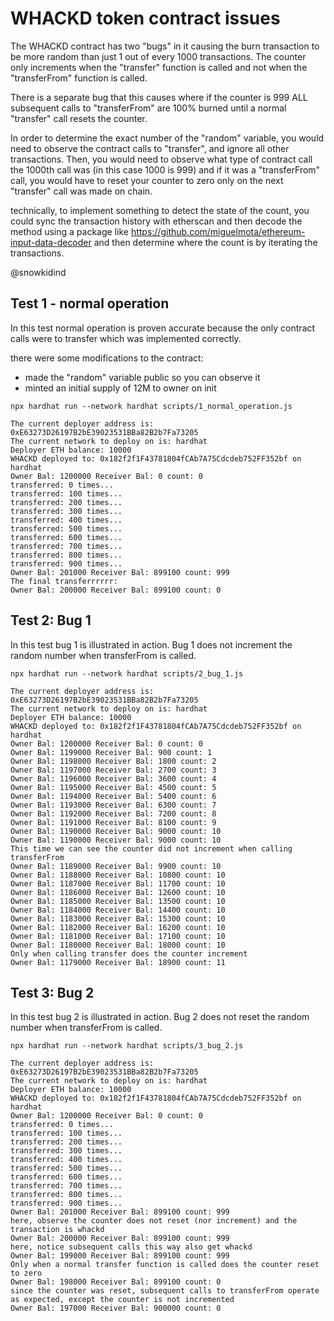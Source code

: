 # WHACKD token contract issues

The WHACKD contract has two "bugs" in it causing the burn transaction to be 
more random than just 1 out of every 1000 transactions. The counter only increments 
when the "transfer" function is called and not when the "transferFrom" function is called.

There is a separate bug that this causes where if the counter is 999 ALL subsequent
calls to "transferFrom" are 100% burned until a normal "transfer" call resets the counter.

In order to determine the exact number of the "random" variable, you would need to 
observe the contract calls to "transfer", and ignore all other transactions. Then, you 
would need to observe what type of contract call the 1000th call was 
(in this case 1000 is 999) and if it was a "transferFrom" call, you would have to reset 
your counter to zero only on the next "transfer" call was made on chain.

technically, to implement something to detect the state of the count, you could sync 
the transaction history with etherscan and then decode the method using a package 
like https://github.com/miguelmota/ethereum-input-data-decoder and then determine where 
the count is by iterating the transactions.

@snowkidind


## Test 1 - normal operation

  In this test normal operation is proven accurate because the only contract calls 
  were to transfer which was implemented correctly.

  there were some modifications to the contract:
  - made the "random" variable public so you can observe it
  - minted an initial supply of 12M to owner on init


`npx hardhat run --network hardhat scripts/1_normal_operation.js`

```
The current deployer address is: 0xE63273D26197B2bE39023531BBa82B2b7Fa73205
The current network to deploy on is: hardhat
Deployer ETH balance: 10000
WHACKD deployed to: 0x182f2f1F43781804fCAb7A75Cdcdeb752FF352bf on hardhat
Owner Bal: 1200000 Receiver Bal: 0 count: 0
transferred: 0 times...
transferred: 100 times...
transferred: 200 times...
transferred: 300 times...
transferred: 400 times...
transferred: 500 times...
transferred: 600 times...
transferred: 700 times...
transferred: 800 times...
transferred: 900 times...
Owner Bal: 201000 Receiver Bal: 899100 count: 999
The final transferrrrrr:
Owner Bal: 200000 Receiver Bal: 899100 count: 0
```


## Test 2: Bug 1 

  In this test bug 1 is illustrated in action. 
  Bug 1 does not increment the random number when transferFrom is called.


`npx hardhat run --network hardhat scripts/2_bug_1.js`

```
The current deployer address is: 0xE63273D26197B2bE39023531BBa82B2b7Fa73205
The current network to deploy on is: hardhat
Deployer ETH balance: 10000
WHACKD deployed to: 0x182f2f1F43781804fCAb7A75Cdcdeb752FF352bf on hardhat
Owner Bal: 1200000 Receiver Bal: 0 count: 0
Owner Bal: 1199000 Receiver Bal: 900 count: 1
Owner Bal: 1198000 Receiver Bal: 1800 count: 2
Owner Bal: 1197000 Receiver Bal: 2700 count: 3
Owner Bal: 1196000 Receiver Bal: 3600 count: 4
Owner Bal: 1195000 Receiver Bal: 4500 count: 5
Owner Bal: 1194000 Receiver Bal: 5400 count: 6
Owner Bal: 1193000 Receiver Bal: 6300 count: 7
Owner Bal: 1192000 Receiver Bal: 7200 count: 8
Owner Bal: 1191000 Receiver Bal: 8100 count: 9
Owner Bal: 1190000 Receiver Bal: 9000 count: 10
Owner Bal: 1190000 Receiver Bal: 9000 count: 10
This time we can see the counter did not increment when calling transferFrom
Owner Bal: 1189000 Receiver Bal: 9900 count: 10
Owner Bal: 1188000 Receiver Bal: 10800 count: 10
Owner Bal: 1187000 Receiver Bal: 11700 count: 10
Owner Bal: 1186000 Receiver Bal: 12600 count: 10
Owner Bal: 1185000 Receiver Bal: 13500 count: 10
Owner Bal: 1184000 Receiver Bal: 14400 count: 10
Owner Bal: 1183000 Receiver Bal: 15300 count: 10
Owner Bal: 1182000 Receiver Bal: 16200 count: 10
Owner Bal: 1181000 Receiver Bal: 17100 count: 10
Owner Bal: 1180000 Receiver Bal: 18000 count: 10
Only when calling transfer does the counter increment
Owner Bal: 1179000 Receiver Bal: 18900 count: 11
```


## Test 3: Bug 2

  In this test bug 2 is illustrated in action. 
  Bug 2 does not reset the random number when transferFrom is called.


`npx hardhat run --network hardhat scripts/3_bug_2.js`

```
The current deployer address is: 0xE63273D26197B2bE39023531BBa82B2b7Fa73205
The current network to deploy on is: hardhat
Deployer ETH balance: 10000
WHACKD deployed to: 0x182f2f1F43781804fCAb7A75Cdcdeb752FF352bf on hardhat
Owner Bal: 1200000 Receiver Bal: 0 count: 0
transferred: 0 times...
transferred: 100 times...
transferred: 200 times...
transferred: 300 times...
transferred: 400 times...
transferred: 500 times...
transferred: 600 times...
transferred: 700 times...
transferred: 800 times...
transferred: 900 times...
Owner Bal: 201000 Receiver Bal: 899100 count: 999
here, observe the counter does not reset (nor increment) and the transaction is whackd
Owner Bal: 200000 Receiver Bal: 899100 count: 999
here, notice subsequent calls this way also get whackd
Owner Bal: 199000 Receiver Bal: 899100 count: 999
Only when a normal transfer function is called does the counter reset to zero
Owner Bal: 198000 Receiver Bal: 899100 count: 0
since the counter was reset, subsequent calls to transferFrom operate as expected, except the counter is not incremented
Owner Bal: 197000 Receiver Bal: 900000 count: 0
```